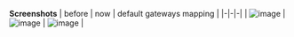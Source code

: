 **Screenshots**
| before | now | default gateways mapping |
|-|-|-|
| ![image](https://user-images.githubusercontent.com/55918866/166461723-a4d4b3f4-93e7-4b05-abe1-02187b13b42b.png) | ![image](https://user-images.githubusercontent.com/55918866/166512588-43a8b40b-c33a-4a68-9d03-81cc2c6283e8.png) | ![image](https://user-images.githubusercontent.com/55918866/166481988-e6584cb0-dcfe-4ceb-9302-48177bcc167a.png) |
